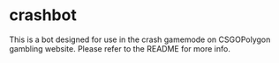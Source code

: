 # crashbot
This is a bot designed for use in the crash gamemode on CSGOPolygon gambling website. Please refer to the README for more info.
